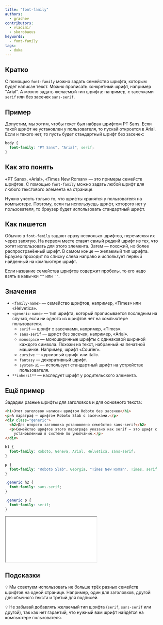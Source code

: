 ```yaml
---
title: "font-family"
authors:
  - grachev
contributors:
  - vladimir
  - skorobaeus
keywords:
  - font-family
tags:
  - doka
---
```


## Кратко

С помощью `font-family` можно задать семейство шрифта, которым будет написан текст. Можно прописать конкретный шрифт, например "Arial". А можно задать желаемый тип шрифта: например, с засечками `serif` или без засечек `sans-serif`.

## Пример

Допустим, мы хотим, чтобы текст был набран шрифтом PT Sans. Если такой шрифт не установлен у пользователя, то пускай откроется в Arial. Если и такого нет, то пусть будет стандартный шрифт без засечек:

```css
body {
  font-family: "PT Sans", "Arial", serif;
}
```

## Как это понять

«PT Sans», «Arial», «Times New Roman» — это примеры семейств шрифтов. С помощью `font-family` можно задать любой шрифт для любого текстового элемента на странице.

Нужно учесть только то, что шрифты хранятся у пользователя на компьютере. Поэтому, если ты используешь шрифт, которого нет у пользователя, то браузер будет использовать стандартный шрифт.

## Как пишется

Обычно в `font-family` задают сразу несколько шрифтов, перечисляя их через запятую. На первом месте ставят самый редкий шрифт из тех, что хотят использовать для этого элемента. Затем — похожий, но более распространённый шрифт. В самом конце — желаемый тип шрифта. Браузер проходит по списку слева направо и использует первый найденный на компьютере шрифт.

Если название семейства шрифтов содержит пробелы, то его надо взять в кавычки `""` или `''`.

## Значения

- `<family-name>` — семейство шрифтов, например, «Times» или «Helvetica».
- `<generic-name>` — тип шрифта, который прописывается последним на случай, если ни одного из шрифтов нет на компьютере пользователя.
  - `serif` — шрифт с засечками, например, «Times».
  - `sans-serif` — шрифт без засечек, например, «Arial».
  - `monospace` — моноширинные шрифты с одинаковой шириной каждого символа. Похожи на текст, набранный на печатной машинке. Например, шрифт «Courier».
  - `cursive` — курсивный шрифт или italic.
  - `fantasy` — декоративный шрифт.
  - `system-ui` — использует стандартный шрифт на устройстве пользователя.
- `**inherit**` — наследует шрифт у родительского элемента.

## Ещё пример

Зададим разные шрифты для заголовков и для основного текста:

```html
<h1>Этот заголовок написан шрифтом Roboto без засечек</h1>
<p>А параграф — шрифтом Roboto Slab с засечками.</p>
<div class="generic">
  <h2>Для второго заголовка установлено семейство sans-serif</h2>
  <p>Семейство шрифтов этого параграфа указано как serif — это шрифт с засечками,
    установленный в системе по умолчанию.</p>
</div>
```

```css
h1 {
  font-family: Roboto, Geneva, Arial, Helvetica, sans-serif;
}

p {
  font-family: "Roboto Slab", Georgia, "Times New Roman", Times, serif;
}

.generic h2 {
  font-family: sans-serif;
}

.generic p {
  font-family: serif;
}
```

<iframe title="Шрифты с засечками и без — font-family — Дока" src="demos/index/"></iframe>

## Подсказки

💡 Мы советуем использовать не больше трёх разных семейств шрифтов на одной странице. Например, один для заголовков, другой для обычного текста и третий для подписей.

💡 Не забывай добавлять желаемый тип шрифта (`serif`, `sans-serif` или другой), так как нет гарантий, что нужный вам шрифт найдётся на компьютере пользователя.

